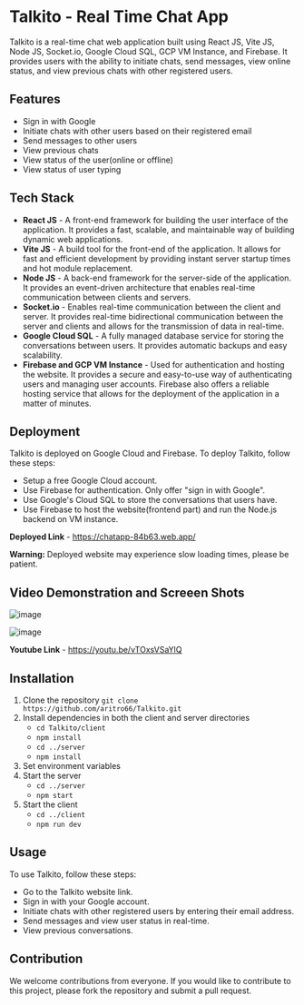 # Talkito - Real Time Chat App
Talkito is a real-time chat web application built using React JS, Vite JS, Node JS, Socket.io, Google Cloud SQL, GCP VM Instance, and Firebase. It provides users with the ability to initiate chats, send messages, view online status, and view previous chats with other registered users.

## Features
* Sign in with Google
* Initiate chats with other users based on their registered email
* Send messages to other users
* View previous chats
* View status of the user(online or offline)
* View status of user typing

## Tech Stack
* **React JS** - A front-end framework for building the user interface of the application. It provides a fast, scalable, and maintainable way of building dynamic web applications.
* **Vite JS** - A build tool for the front-end of the application. It allows for fast and efficient development by providing instant server startup times and hot module replacement.
* **Node JS** - A back-end framework for the server-side of the application. It provides an event-driven architecture that enables real-time communication between clients and servers.
* **Socket.io** - Enables real-time communication between the client and server. It provides real-time bidirectional communication between the server and clients and allows for the transmission of data in real-time.
* **Google Cloud SQL** - A fully managed database service for storing the conversations between users. It provides automatic backups and easy scalability.
* **Firebase and GCP VM Instance** - Used for authentication and hosting the website. It provides a secure and easy-to-use way of authenticating users and managing user accounts. Firebase also offers a reliable hosting service that allows for the deployment of the application in a matter of minutes.

## Deployment
Talkito is deployed on Google Cloud and Firebase. To deploy Talkito, follow these steps:
* Setup a free Google Cloud account.
* Use Firebase for authentication. Only offer "sign in with Google".
* Use Google's Cloud SQL to store the conversations that users have.
* Use Firebase to host the website(frontend part) and run the Node.js backend on VM instance.

**Deployed Link** - https://chatapp-84b63.web.app/

**Warning:** Deployed website may experience slow loading times, please be patient.

## Video Demonstration and Screeen Shots
![image](https://github.com/aritro66/Talkito/assets/78261928/650e8c16-0b0b-4aa0-b0cc-f48b17e0b250)

![image](https://github.com/aritro66/Talkito/assets/78261928/04047bca-7be1-4140-a00b-f75b9e33199b)

**Youtube Link** - https://youtu.be/vTOxsVSaYlQ

## Installation
1. Clone the repository `git clone https://github.com/aritro66/Talkito.git`
2. Install dependencies in both the client and server directories 
    * `cd Talkito/client`
    * `npm install`
    * `cd ../server`
    * `npm install`
3. Set environment variables
4. Start the server 
    * `cd ../server`
    * `npm start`
5. Start the client 
    * `cd ../client`
    * `npm run dev`

## Usage
To use Talkito, follow these steps:

* Go to the Talkito website link.
* Sign in with your Google account.
* Initiate chats with other registered users by entering their email address.
* Send messages and view user status in real-time.
* View previous conversations.

## Contribution
We welcome contributions from everyone. If you would like to contribute to this project, please fork the repository and submit a pull request.

